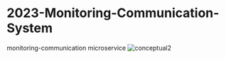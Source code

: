 # 2023-Monitoring-Communication-System

monitoring-communication microservice
![conceptual2](https://github.com/vladradu21/2023-Monitoring-Communication-System/assets/117584846/d766a6da-4c1c-4b28-a713-19f6e8341a9d)
